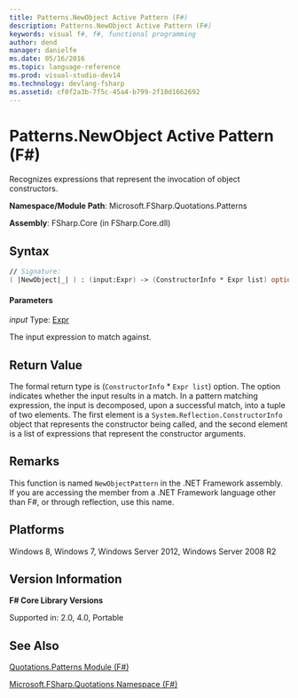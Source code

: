 ```yaml
---
title: Patterns.NewObject Active Pattern (F#)
description: Patterns.NewObject Active Pattern (F#)
keywords: visual f#, f#, functional programming
author: dend
manager: danielfe
ms.date: 05/16/2016
ms.topic: language-reference
ms.prod: visual-studio-dev14
ms.technology: devlang-fsharp
ms.assetid: cf0f2a3b-7f5c-45a4-b799-2f10d1662692
---
```


# Patterns.NewObject Active Pattern (F#)

Recognizes expressions that represent the invocation of object constructors.

**Namespace/Module Path**: Microsoft.FSharp.Quotations.Patterns

**Assembly**: FSharp.Core (in FSharp.Core.dll)


## Syntax

```fsharp
// Signature:
( |NewObject|_| ) : (input:Expr) -> (ConstructorInfo * Expr list) option
```

#### Parameters
*input*
Type: [Expr](https://msdn.microsoft.com/library/ed6a2caf-69d4-45c2-ab97-e9b3be9bce65)


The input expression to match against.

## Return Value

The formal return type is (`ConstructorInfo` &#42; `Expr list`) option. The option indicates whether the input results in a match. In a pattern matching expression, the input is decomposed, upon a successful match, into a tuple of two elements. The first element is a `System.Reflection.ConstructorInfo` object that represents the constructor being called, and the second element is a list of expressions that represent the constructor arguments.

## Remarks
This function is named `NewObjectPattern` in the .NET Framework assembly. If you are accessing the member from a .NET Framework language other than F#, or through reflection, use this name.


## Platforms
Windows 8, Windows 7, Windows Server 2012, Windows Server 2008 R2


## Version Information
**F# Core Library Versions**

Supported in: 2.0, 4.0, Portable

## See Also
[Quotations.Patterns Module &#40;F&#35;&#41;](Quotations.Patterns-Module-%5BFSharp%5D.md)

[Microsoft.FSharp.Quotations Namespace &#40;F&#35;&#41;](Microsoft.FSharp.Quotations-Namespace-%5BFSharp%5D.md)
